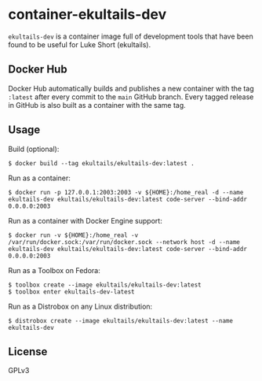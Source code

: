 # container-ekultails-dev

`ekultails-dev` is a container image full of development tools that have been found to be useful for Luke Short (ekultails).

## Docker Hub

Docker Hub automatically builds and publishes a new container with the tag `:latest` after every commit to the `main` GitHub branch. Every tagged release in GitHub is also built as a container with the same tag.

## Usage

Build (optional):

```
$ docker build --tag ekultails/ekultails-dev:latest .
```

Run as a container:

```
$ docker run -p 127.0.0.1:2003:2003 -v ${HOME}:/home_real -d --name ekultails-dev ekultails/ekultails-dev:latest code-server --bind-addr 0.0.0.0:2003
```

Run as a container with Docker Engine support:

```
$ docker run -v ${HOME}:/home_real -v /var/run/docker.sock:/var/run/docker.sock --network host -d --name ekultails-dev ekultails/ekultails-dev:latest code-server --bind-addr 0.0.0.0:2003
```

Run as a Toolbox on Fedora:

```
$ toolbox create --image ekultails/ekultails-dev:latest
$ toolbox enter ekultails-dev-latest
```

Run as a Distrobox on any Linux distribution:

```
$ distrobox create --image ekultails/ekultails-dev:latest --name ekultails-dev
```

## License

GPLv3
